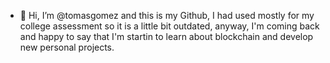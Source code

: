 - 👋 Hi, I’m @tomasgomez and this is my Github, I had used mostly for my college assessment so it is a little bit outdated, anyway, I'm coming back and happy to say that I'm startin to learn about blockchain and develop new personal projects.

